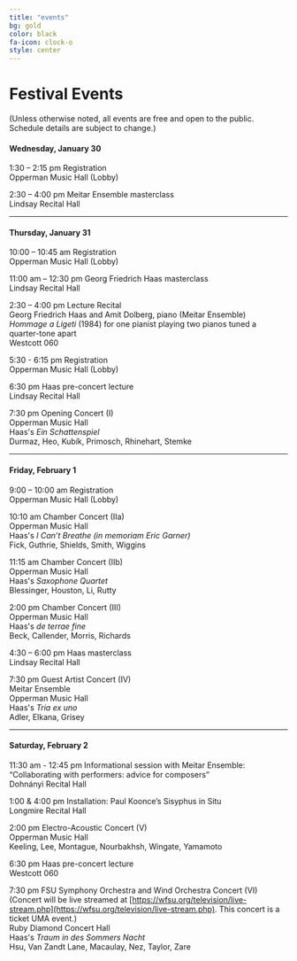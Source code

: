 ```yaml
---
title: "events"
bg: gold
color: black
fa-icon: clock-o
style: center
---
```

# Festival Events
(Unless otherwise noted, all events are free and open to the public.<br>Schedule details are subject to change.)

#### Wednesday, January 30
1:30 – 2:15 pm Registration  
Opperman Music Hall (Lobby)

2:30 – 4:00 pm Meitar Ensemble masterclass  
Lindsay Recital Hall

---------------------------------------

#### Thursday, January 31
10:00 – 10:45 am Registration  
Opperman Music Hall (Lobby)

11:00 am – 12:30 pm Georg Friedrich Haas masterclass<br />
Lindsay Recital Hall

2:30 – 4:00 pm Lecture Recital  
Georg Friedrich Haas and Amit Dolberg, piano (Meitar Ensemble)  
_Hommage a Ligeti_ (1984) for one pianist playing two pianos tuned a quarter-tone apart  
Westcott 060

5:30 - 6:15 pm Registration  
Opperman Music Hall (Lobby)

6:30 pm Haas pre-concert lecture  
Lindsay Recital Hall

7:30 pm Opening Concert (I)  
Opperman Music Hall  
Haas's _Ein Schattenspiel_  
Durmaz, Heo, Kubík, Primosch, Rhinehart, Stemke

---------------------------------------

#### Friday, February 1
9:00 – 10:00 am Registration  
Opperman Music Hall (Lobby)

10:10 am Chamber Concert (IIa)  
Opperman Music Hall  
Haas's _I Can’t Breathe (in memoriam Eric Garner)_  
Fick, Guthrie, Shields, Smith, Wiggins

11:15 am Chamber Concert (IIb)  
Opperman Music Hall  
Haas's _Saxophone Quartet_  
Blessinger, Houston, Li, Rutty

2:00 pm Chamber Concert (III)  
Opperman Music Hall  
Haas's _de terrae fine_  
Beck, Callender, Morris, Richards

4:30 – 6:00 pm Haas masterclass  
Lindsay Recital Hall

7:30 pm Guest Artist Concert (IV)  
Meitar Ensemble  
Opperman Music Hall  
Haas's *Tria ex uno*  
Adler, Elkana, Grisey
 
---------------------------------------

#### Saturday, February 2
11:30 am - 12:45 pm
Informational session with Meitar Ensemble:  
“Collaborating with performers: advice for composers”  
Dohnányi Recital Hall

1:00 & 4:00 pm Installation: Paul Koonce’s Sisyphus in Situ  
Longmire Recital Hall

2:00 pm Electro-Acoustic Concert (V)  
Opperman Music Hall  
Keeling, Lee, Montague, Nourbakhsh, Wingate, Yamamoto

6:30 pm Haas pre-concert lecture  
Westcott 060

7:30 pm FSU Symphony Orchestra and Wind Orchestra Concert (VI)  
(Concert will be live streamed at [https://wfsu.org/television/live-stream.php](https://wfsu.org/television/live-stream.php). This concert is a ticket UMA event.)  
Ruby Diamond Concert Hall  
Haas's *Traum in des Sommers Nacht*  
Hsu, Van Zandt Lane, Macaulay, Nez, Taylor, Zare


